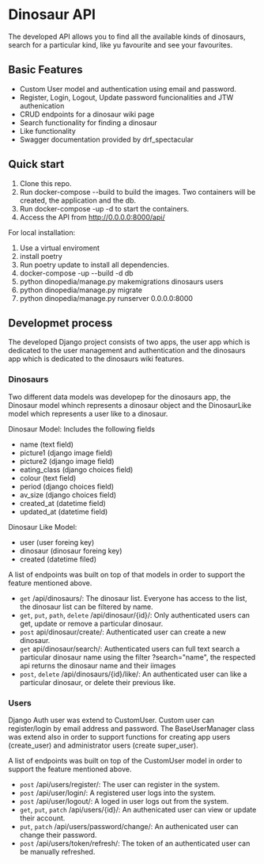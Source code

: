 # Dinosaur API 

The developed API allows you to find all the available kinds of dinosaurs, search for a particular kind, like yu favourite and see your favourites.

## Basic Features

* Custom User model and authentication using email and password.
* Register, Login, Logout, Update password funcionalities and JTW authenication
* CRUD endpoints for a dinosaur wiki page
* Search functionality for finding a dinosaur
* Like functionality
* Swagger documentation provided by drf_spectacular

## Quick start

1. Clone this repo.
2. Run docker-compose --build to build the images. Two containers will be created, the application and the db.
3. Run docker-compose -up -d to start the containers. 
4. Access the API from http://0.0.0.0:8000/api/

For local installation:
1. Use a virtual enviroment
2. install poetry
3. Run poetry update to install all dependencies.
4. docker-compose -up --build -d db
2. python dinopedia/manage.py makemigrations dinosaurs users
3. python dinopedia/manage.py migrate
4. python dinopedia/manage.py runserver 0.0.0.0:8000

## Developmet process

The developed Django project consists of two apps, the user app which is dedicated to the user management and authentication and the dinosaurs app which is dedicated to the dinosaurs wiki features.

### Dinosaurs

Two different data models was developep for the dinosaurs app, the Dinosaur model whinch represents a dinosaur object and the DinosaurLike model which represents a user like to a dinosaur.

Dinosaur Model: Includes the following fields
* name (text field)
* picture1 (django image field)
* picture2 (django image field)
* eating_class (django choices field)
* colour (text field)
* period (django choices field)
* av_size (django choices field)
* created_at (datetime field)
* updated_at (datetime field)

Dinosaur Like Model:
* user (user foreing key)
* dinosaur (dinosaur foreing key)
* created (datetime filed)

A list of endpoints was built on top of that models in order to support the feature mentioned above.

* `get` /api/dinosaurs/: The dinosaur list. Everyone has access to the list, the dinosaur list can be filtered by name.
* `get`, `put`, `path`, `delete` /api/dinosaur/{id}/: Only authenticated users can get, update or remove a particular dinosaur.
* `post` api/dinosaur/create/: Authenticated user can create a new dinosaur.
* `get` api/dinosaur/search/: Authenticated users can full text search a particular dinosaur name using the filter ?search="name", the respected api returns the dinosaur name and their iimages
* `post`, `delete` /api/dinosaurs/{id}/like/: An authenticated user can like a particular dinosaur, or delete their previous like.

### Users

Django Auth user was extend to CustomUser. Custom user can register/login by email address and password. The BaseUserManager class was extend also in order to support functions for creating app users (create_user) and administrator users (create super_user).

A list of endpoints was built on top of the CustomUser model in order to support the feature mentioned above.

* `post` /api/users/register/: The user can register in the system.
* `post` /api/user/login/: A registered user logs into the system.
* `post` /api/user/logout/: A loged in user logs out from the system.
* `get`, `put`, `patch` /api/users/{id}/: An authenicated user can view or update their account.
* `put`, `patch` /api/users/password/change/: An authenicated user can change their password.
* `post` /api/users/token/refresh/: The token of an authenticated user can be manually refreshed.

